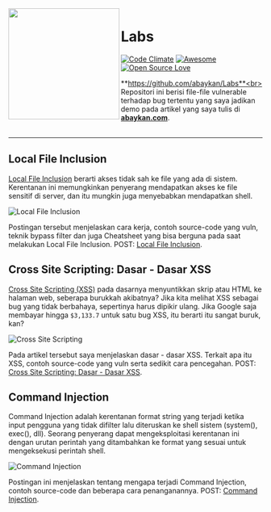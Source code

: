 <img align="left" height="220" src="https://cdn.shopify.com/s/files/1/1787/8943/products/887305559810685529a3f34aec898494_600x.png">

# Labs
[![Code Climate](https://codeclimate.com/github/abaykan/Labs.svg)](https://codeclimate.com/github/abaykan/Labs)
[![Awesome](https://cdn.rawgit.com/sindresorhus/awesome/d7305f38d29fed78fa85652e3a63e154dd8e8829/media/badge.svg)](https://github.com/sindresorhus/awesome)
[![Open Source Love](https://badges.frapsoft.com/os/v1/open-source.svg?v=102)](https://github.com/ellerbrock/open-source-badge/)

**https://github.com/abaykan/Labs**<br>
Repositori ini berisi file-file vulnerable terhadap bug tertentu yang saya jadikan demo pada artikel yang saya tulis di **[abaykan.com](https://abaykan.com/)**.
<br/><br/>
<hr>

## Local File Inclusion
[Local File Inclusion](https://abaykan.com/local-file-inclusion/) berarti akses tidak sah ke file yang ada di sistem. Kerentanan ini memungkinkan penyerang mendapatkan akses ke file sensitif di server, dan itu mungkin juga menyebabkan mendapatkan shell.

![Local File Inclusion](https://abaykan.com/wp-content/uploads/2019/01/1-1024x571.png)

Postingan tersebut menjelaskan cara kerja, contoh source-code yang vuln, teknik bypass filter dan juga Cheatsheet yang bisa berguna pada saat melakukan Local File Inclusion.
POST: [Local File Inclusion](https://abaykan.com/local-file-inclusion/).

## Cross Site Scripting: Dasar - Dasar XSS
[Cross Site Scripting (XSS)](https://abaykan.com/cross-site-scripting-dasar/) pada dasarnya menyuntikkan skrip atau HTML ke halaman web, seberapa burukkah akibatnya? Jika kita melihat XSS sebagai bug yang tidak berbahaya, sepertinya harus dipikir ulang. Jika Google saja membayar hingga `$3,133.7` untuk satu bug XSS, itu berarti itu sangat buruk, kan?

![Cross Site Scripting](https://abaykan.com/wp-content/uploads/2019/01/2-1.png)

Pada artikel tersebut saya menjelaskan dasar - dasar XSS. Terkait apa itu XSS, contoh source-code yang vuln serta sedikit cara pencegahan.
POST: [Cross Site Scripting: Dasar - Dasar XSS](https://abaykan.com/cross-site-scripting-dasar/).

## Command Injection
Command Injection adalah kerentanan format string yang terjadi ketika input pengguna yang tidak difilter lalu diteruskan ke shell sistem (system(), exec(), dll). Seorang penyerang dapat mengeksploitasi kerentanan ini dengan urutan perintah yang ditambahkan ke format yang sesuai untuk mengeksekusi perintah shell. 

![Command Injection](https://abaykan.com/wp-content/uploads/2019/01/command-injection-code-1024x600.png)

Postingan ini menjelaskan tentang mengapa terjadi Command Injection, contoh source-code dan beberapa cara penanganannya.
POST: [Command Injection](https://abaykan.com/command-injection-basic/).
